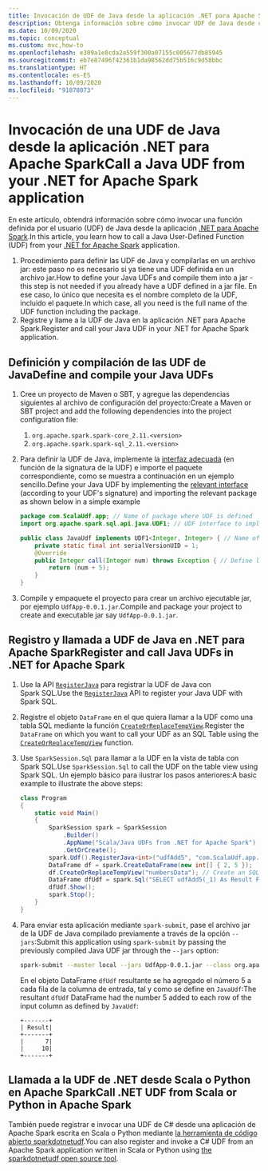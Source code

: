 ```yaml
---
title: Invocación de UDF de Java desde la aplicación .NET para Apache Spark
description: Obtenga información sobre cómo invocar UDF de Java desde una aplicación .NET para Apache Spark.
ms.date: 10/09/2020
ms.topic: conceptual
ms.custom: mvc,how-to
ms.openlocfilehash: e309a1e8cda2a559f300a07155c005677db85945
ms.sourcegitcommit: eb7e87496f42361b1da98562dd75b516c9d58bbc
ms.translationtype: HT
ms.contentlocale: es-ES
ms.lasthandoff: 10/09/2020
ms.locfileid: "91878073"
---
```

# <a name="call-a-java-udf-from-your-net-for-apache-spark-application"></a><span data-ttu-id="d3df4-103">Invocación de una UDF de Java desde la aplicación .NET para Apache Spark</span><span class="sxs-lookup"><span data-stu-id="d3df4-103">Call a Java UDF from your .NET for Apache Spark application</span></span>

<span data-ttu-id="d3df4-104">En este artículo, obtendrá información sobre cómo invocar una función definida por el usuario (UDF) de Java desde la aplicación [.NET para Apache Spark](https://github.com/dotnet/spark).</span><span class="sxs-lookup"><span data-stu-id="d3df4-104">In this article, you learn how to call a Java User-Defined Function (UDF) from your [.NET for Apache Spark](https://github.com/dotnet/spark) application.</span></span>

1. <span data-ttu-id="d3df4-105">Procedimiento para definir las UDF de Java y compilarlas en un archivo jar: este paso no es necesario si ya tiene una UDF definida en un archivo jar.</span><span class="sxs-lookup"><span data-stu-id="d3df4-105">How to define your Java UDFs and compile them into a jar - this step is not needed if you already have a UDF defined in a jar file.</span></span> <span data-ttu-id="d3df4-106">En ese caso, lo único que necesita es el nombre completo de la UDF, incluido el paquete.</span><span class="sxs-lookup"><span data-stu-id="d3df4-106">In which case, all you need is the full name of the UDF function including the package.</span></span>
2. <span data-ttu-id="d3df4-107">Registre y llame a la UDF de Java en la aplicación .NET para Apache Spark.</span><span class="sxs-lookup"><span data-stu-id="d3df4-107">Register and call your Java UDF in your .NET for Apache Spark application.</span></span>

## <a name="define-and-compile-your-java-udfs"></a><span data-ttu-id="d3df4-108">Definición y compilación de las UDF de Java</span><span class="sxs-lookup"><span data-stu-id="d3df4-108">Define and compile your Java UDFs</span></span>

1. <span data-ttu-id="d3df4-109">Cree un proyecto de Maven o SBT, y agregue las dependencias siguientes al archivo de configuración del proyecto:</span><span class="sxs-lookup"><span data-stu-id="d3df4-109">Create a Maven or SBT project and add the following dependencies into the project configuration file:</span></span>
    1. `org.apache.spark.spark-core_2.11.<version>`
    2. `org.apache.spark.spark-sql_2.11.<version>`
2. <span data-ttu-id="d3df4-110">Para definir la UDF de Java, implemente la [interfaz adecuada](https://github.com/apache/spark/blob/master/sql/core/src/main/java/org/apache/spark/sql/api/java/UDF1.java) (en función de la signatura de la UDF) e importe el paquete correspondiente, como se muestra a continuación en un ejemplo sencillo.</span><span class="sxs-lookup"><span data-stu-id="d3df4-110">Define your Java UDF by implementing the [relevant interface](https://github.com/apache/spark/blob/master/sql/core/src/main/java/org/apache/spark/sql/api/java/UDF1.java) (according to your UDF's signature) and importing the relevant package as shown below in a simple example</span></span>

    ```java
    package com.ScalaUdf.app; // Name of package where UDF is defined
    import org.apache.spark.sql.api.java.UDF1; // UDF interface to implement

    public class JavaUdf implements UDF1<Integer, Integer> { // Name of the Java UDF
        private static final int serialVersionUID = 1;
        @Override
        public Integer call(Integer num) throws Exception { // Define logic of UDF
            return (num + 5);
        }
    }
    ```

3. <span data-ttu-id="d3df4-111">Compile y empaquete el proyecto para crear un archivo ejecutable jar, por ejemplo `UdfApp-0.0.1.jar`.</span><span class="sxs-lookup"><span data-stu-id="d3df4-111">Compile and package your project to create and executable jar say `UdfApp-0.0.1.jar`.</span></span>

## <a name="register-and-call-java-udfs-in-net-for-apache-spark"></a><span data-ttu-id="d3df4-112">Registro y llamada a UDF de Java en .NET para Apache Spark</span><span class="sxs-lookup"><span data-stu-id="d3df4-112">Register and call Java UDFs in .NET for Apache Spark</span></span>

1. <span data-ttu-id="d3df4-113">Use la API [`RegisterJava`](https://github.com/dotnet/spark/blob/8dcdcdc7c60d5f42cba5a90f1346d854ab5bf7bb/src/csharp/Microsoft.Spark/Sql/UDFRegistration.cs#L424) para registrar la UDF de Java con Spark SQL.</span><span class="sxs-lookup"><span data-stu-id="d3df4-113">Use the [`RegisterJava`](https://github.com/dotnet/spark/blob/8dcdcdc7c60d5f42cba5a90f1346d854ab5bf7bb/src/csharp/Microsoft.Spark/Sql/UDFRegistration.cs#L424) API to register your Java UDF with Spark SQL.</span></span>
2. <span data-ttu-id="d3df4-114">Registre el objeto `DataFrame` en el que quiera llamar a la UDF como una tabla SQL mediante la función [`CreateOrReplaceTempView`](https://github.com/dotnet/spark/blob/master/src/csharp/Microsoft.Spark/Sql/DataFrame.cs#L982).</span><span class="sxs-lookup"><span data-stu-id="d3df4-114">Register the `DataFrame` on which you want to call your UDF as an SQL Table using the [`CreateOrReplaceTempView`](https://github.com/dotnet/spark/blob/master/src/csharp/Microsoft.Spark/Sql/DataFrame.cs#L982) function.</span></span>
3. <span data-ttu-id="d3df4-115">Use `SparkSession.Sql` para llamar a la UDF en la vista de tabla con Spark SQL.</span><span class="sxs-lookup"><span data-stu-id="d3df4-115">Use `SparkSession.Sql` to call the UDF on the table view using Spark SQL.</span></span>
<span data-ttu-id="d3df4-116">Un ejemplo básico para ilustrar los pasos anteriores:</span><span class="sxs-lookup"><span data-stu-id="d3df4-116">A basic example to illustrate the above steps:</span></span>

    ```csharp
    class Program
    {
        static void Main()
        {
            SparkSession spark = SparkSession
                .Builder()
                .AppName("Scala/Java UDFs from .NET for Apache Spark")
                .GetOrCreate();
            spark.Udf().RegisterJava<int>("udfAdd5", "com.ScalaUdf.app.JavaUdf"); // Register your Java UDF as 'udfAdd5'
            DataFrame df = spark.CreateDataFrame(new int[] { 2, 5 });
            df.CreateOrReplaceTempView("numbersData"); // Create an SQL table from the DataFrame `df`
            DataFrame dfUdf = spark.Sql("SELECT udfAdd5(_1) As Result FROM numbersData"); // Call the registered UDF on the table
            dfUdf.Show();
            spark.Stop();
        }
    }
    ```

4. <span data-ttu-id="d3df4-117">Para enviar esta aplicación mediante `spark-submit`, pase el archivo jar de la UDF de Java compilado previamente a través de la opción `--jars`:</span><span class="sxs-lookup"><span data-stu-id="d3df4-117">Submit this application using `spark-submit` by passing the previously compiled Java UDF jar through the `--jars` option:</span></span>

    ```bash
    spark-submit --master local --jars UdfApp-0.0.1.jar --class org.apache.spark.deploy.dotnet.DotnetRunner microsoft-spark-3.0.x-0.12.1.jar InterRuntimeUDFs.exe
    ```

    <span data-ttu-id="d3df4-118">En el objeto DataFrame `dfUdf` resultante se ha agregado el número 5 a cada fila de la columna de entrada, tal y como se define en `JavaUdf`:</span><span class="sxs-lookup"><span data-stu-id="d3df4-118">The resultant `dfUdf` DataFrame had the number 5 added to each row of the input column as defined by `JavaUdf`:</span></span>

    ```text
    +-------+
    | Result|
    +-------+
    |      7|
    |     10|
    +-------+
    ```

## <a name="call-net-udf-from-scala-or-python-in-apache-spark"></a><span data-ttu-id="d3df4-119">Llamada a la UDF de .NET desde Scala o Python en Apache Spark</span><span class="sxs-lookup"><span data-stu-id="d3df4-119">Call .NET UDF from Scala or Python in Apache Spark</span></span>

<span data-ttu-id="d3df4-120">También puede registrar e invocar una UDF de C# desde una aplicación de Apache Spark escrita en Scala o Python mediante [la herramienta de código abierto sparkdotnetudf](https://github.com/imback82/sparkdotnetudf).</span><span class="sxs-lookup"><span data-stu-id="d3df4-120">You can also register and invoke a C# UDF from an Apache Spark application written in Scala or Python using [the sparkdotnetudf open source tool](https://github.com/imback82/sparkdotnetudf).</span></span>

